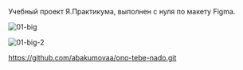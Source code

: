 Учебный проект Я.Практикума, выполнен с нуля по макету Figma.

![01-big](https://github.com/user-attachments/assets/b46ed70e-8ba9-4069-88ad-b6ec6077d368)

![01-big-2](https://github.com/user-attachments/assets/fab51a5a-390a-4f77-af96-96d1bc3840b2)


https://github.com/abakumovaa/ono-tebe-nado.git 
